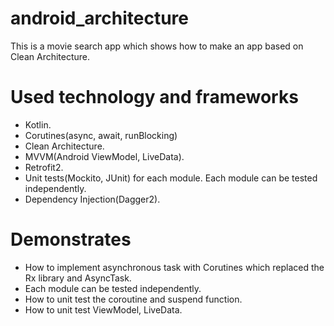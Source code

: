 # android_architecture

This is a movie search app which shows how to make an app based on Clean Architecture.

# Used technology and frameworks
- Kotlin.
- Corutines(async, await, runBlocking)
- Clean Architecture.
- MVVM(Android ViewModel, LiveData).
- Retrofit2.
- Unit tests(Mockito, JUnit) for each module. Each module can be tested independently.
- Dependency Injection(Dagger2).

# Demonstrates
- How to implement asynchronous task with Corutines which replaced the Rx library and AsyncTask.
- Each module can be tested independently.
- How to unit test the coroutine and suspend function.
- How to unit test ViewModel, LiveData.

